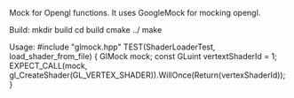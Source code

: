 Mock for Opengl functions. It uses GoogleMock for mocking opengl.

Build:
 mkdir build
 cd build
 cmake ../
 make

Usage:
 #include "glmock.hpp"
 TEST(ShaderLoaderTest, load_shader_from_file)
 {
    GlMock mock;
    const GLuint vertextShaderId = 1;
    EXPECT_CALL(mock, gl_CreateShader(GL_VERTEX_SHADER)).WillOnce(Return(vertexShaderId));
 }
